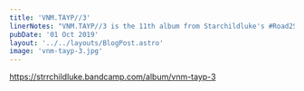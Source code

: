 ```yaml
---
title: 'VNM.TAYP//3'
linerNotes: "VNM.TAYP//3 is the 11th album from Starchildluke's #Road2Switch series. It's the final sequel to VENOMTAPE and VENOMTAPE2 with all kinds of rock from the 70s, 80s, and beyond."
pubDate: '01 Oct 2019'
layout: '../../layouts/BlogPost.astro'
image: 'vnm-tayp-3.jpg'
---
```


https://strrchildluke.bandcamp.com/album/vnm-tayp-3
